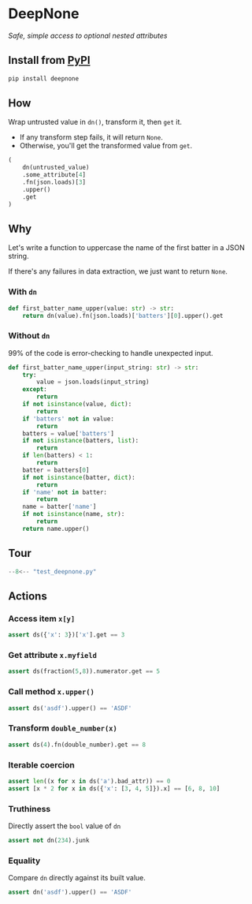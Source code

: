 # DeepNone

_Safe, simple access to optional nested attributes_

## Install from [PyPI](https://pypi.org/project/deepnone/)

```bash
pip install deepnone
```


## How

Wrap untrusted value in `dn()`, transform it, then `get` it.

- If any transform step fails, it will return `None`.
- Otherwise, you'll get the transformed value from `get`.

```python title="how.py"
(
    dn(untrusted_value)
    .some_attribute[4]
    .fn(json.loads)[3]
    .upper()
    .get
)
```

## Why

Let's write a function to uppercase the name of the first batter in a JSON string.

If there's any failures in data extraction, we just want to return `None`.

### With `dn`

```python title="with_dn.py"
def first_batter_name_upper(value: str) -> str:
    return dn(value).fn(json.loads)['batters'][0].upper().get
```

### Without `dn`

99% of the code is error-checking to handle unexpected input.

```python title="without_dn.py"
def first_batter_name_upper(input_string: str) -> str:
    try:
        value = json.loads(input_string)
    except:
        return
    if not isinstance(value, dict):
        return
    if 'batters' not in value:
        return
    batters = value['batters']
    if not isinstance(batters, list):
        return
    if len(batters) < 1:
        return
    batter = batters[0]
    if not isinstance(batter, dict):
        return
    if 'name' not in batter:
        return
    name = batter['name']
    if not isinstance(name, str):
        return
    return name.upper()
```

## Tour

```python title="usage.py"
--8<-- "test_deepnone.py"
```

## Actions

### Access item `x[y]`

```python
assert ds({'x': 3})['x'].get == 3
```

### Get attribute `x.myfield`

```python
assert ds(fraction(5,8)).numerator.get == 5
```

### Call method `x.upper()`

```python
assert ds('asdf').upper() == 'ASDF'
```

### Transform `double_number(x)`

```python
assert ds(4).fn(double_number).get == 8
```

### Iterable coercion

```python
assert len((x for x in ds('a').bad_attr)) == 0
assert [x * 2 for x in ds({'x': [3, 4, 5]}).x] == [6, 8, 10]
```

### Truthiness

Directly assert the `bool` value of `dn`

```python
assert not dn(234).junk
```

### Equality

Compare `dn` directly against its built value.

```python
assert dn('asdf').upper() == 'ASDF'
```